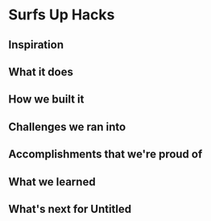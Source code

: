 # Surfs Up Hacks

## Inspiration

## What it does

## How we built it

## Challenges we ran into

## Accomplishments that we're proud of

## What we learned

## What's next for Untitled
